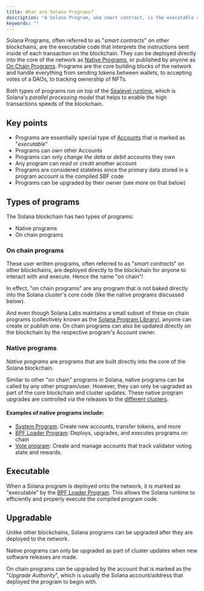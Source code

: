 ```yaml
---
title: What are Solana Programs?
description: "A Solana Program, aka smart contract, is the executable code that interprets the instructions on the blockchain. There are two types: Native and on chain."
keywords: ""
---
```


Solana Programs, often referred to as "_smart contracts_" on other blockchains, are the executable code that interprets the instructions sent inside of each transaction on the blockchain. They can be deployed directly into the core of the network as [Native Programs](#native-programs), or published by anyone as [On Chain Programs](#on-chain-programs). Programs are the core building blocks of the network and handle everything from sending tokens between wallets, to accepting votes of a DAOs, to tracking ownership of NFTs.

Both types of programs run on top of the [Sealevel runtime](https://medium.com/solana-labs/sealevel-parallel-processing-thousands-of-smart-contracts-d814b378192), which is Solana's _parallel processing_ model that helps to enable the high transactions speeds of the blockchain.

## Key points

- Programs are essentially special type of [Accounts](../programming-model/accounts.md) that is marked as "_executable_"
- Programs can own other Accounts
- Programs can only _change the data_ or _debit_ accounts they own
- Any program can _read_ or _credit_ another account
- Programs are considered stateless since the primary data stored in a program account is the compiled SBF code
- Programs can be upgraded by their owner (see more on that below)

## Types of programs

The Solana blockchain has two types of programs:

- Native programs
- On chain programs

### On chain programs

These user written programs, often referred to as "_smart contracts_" on other blockchains, are deployed directly to the blockchain for anyone to interact with and execute. Hence the name "on chain"!

In effect, "on chain programs" are any program that is not baked directly into the Solana cluster's core code (like the native programs discussed below).

And even though Solana Labs maintains a small subset of these on chain programs (collectively known as the [Solana Program Library](https://spl.solana.com/)), anyone can create or publish one. On chain programs can also be updated directly on the blockchain by the respective program's Account owner.

### Native programs

_Native programs_ are programs that are built directly into the core of the Solana blockchain.

Similar to other "on chain" programs in Solana, native programs can be called by any other program/user. However, they can only be upgraded as part of the core blockchain and cluster updates. These native program upgrades are controlled via the releases to the [different clusters](../../cluster/overview.md).

#### Examples of native programs include:

- [System Program](../runtime-facilities/programs.md#system-program): Create new accounts, transfer tokens, and more
- [BPF Loader Program](../runtime-facilities/programs.md#bpf-loader): Deploys, upgrades, and executes programs on chain
- [Vote program](../runtime-facilities/programs.md#vote-program): Create and manage accounts that track validator voting state and rewards.

## Executable

When a Solana program is deployed onto the network, it is marked as "executable" by the [BPF Loader Program](../runtime-facilities/programs.md#bpf-loader). This allows the Solana runtime to efficiently and properly execute the compiled program code.

## Upgradable

Unlike other blockchains, Solana programs can be upgraded after they are deployed to the network.

Native programs can only be upgraded as part of cluster updates when new software releases are made.

On chain programs can be upgraded by the account that is marked as the "_Upgrade Authority_", which is usually the Solana account/address that deployed the program to begin with.
